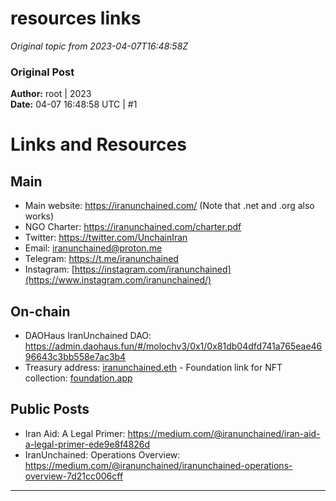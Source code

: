 # resources links

*Original topic from 2023-04-07T16:48:58Z*

### Original Post
**Author:** root | 2023  
**Date:** 04-07 16:48:58 UTC | #1  

# Links and Resources


## Main
- Main website: https://iranunchained.com/ (Note that .net and .org also works)
- NGO Charter: https://iranunchained.com/charter.pdf
- Twitter: https://twitter.com/UnchainIran
- Email: iranunchained@proton.me
- Telegram: https://t.me/iranunchained
- Instagram: [https://instagram.com/iranunchained](https://www.instagram.com/iranunchained/)

## On-chain
- DAOHaus IranUnchained DAO: https://admin.daohaus.fun/#/molochv3/0x1/0x81db04dfd741a765eae4696643c3bb558e7ac3b4
- Treasury address: [iranunchained.eth](https://etherscan.io/address/0xDe1E21B33a6E11810f8321409d80b55EcC645E4a) 
       - Foundation link for NFT collection: [foundation.app](https://foundation.app/0xDe1E21B33a6E11810f8321409d80b55EcC645E4a) 
 


## Public Posts
- Iran Aid: A Legal Primer: https://medium.com/@iranunchained/iran-aid-a-legal-primer-ede9e8f4826d
- IranUnchained: Operations Overview: https://medium.com/@iranunchained/iranunchained-operations-overview-7d21cc006cff

---

